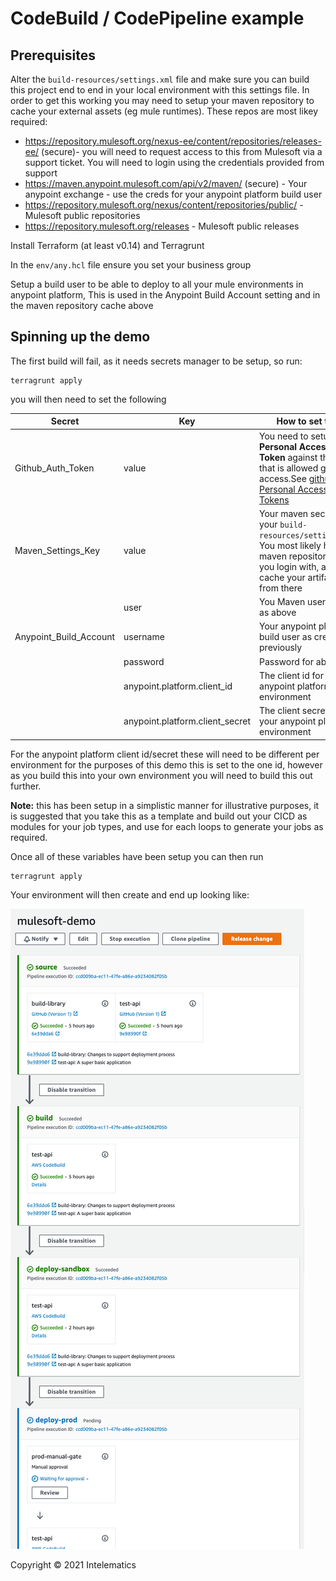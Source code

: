 # CodeBuild / CodePipeline example
## Prerequisites

Alter the `build-resources/settings.xml` file and make sure you can build this project end to end in your 
local environment with this settings file.
In order to get this working you may need to setup your maven repository to cache your external assets (eg mule runtimes).
These repos are most likey required:

* https://repository.mulesoft.org/nexus-ee/content/repositories/releases-ee/ (secure)- you will need to request access
          to this from Mulesoft via a support ticket. You will need to login using the credentials provided from support
* https://maven.anypoint.mulesoft.com/api/v2/maven/ (secure) - Your anypoint exchange - use the creds for your anypoint
          platform build user
* https://repository.mulesoft.org/nexus/content/repositories/public/ - Mulesoft public repositories
* https://repository.mulesoft.org/releases - Mulesoft public releases

Install Terraform (at least v0.14) and Terragrunt

In the `env/any.hcl` file ensure you set your business group

Setup a build user to be able to deploy to all your mule environments in anypoint platform, This is used in the Anypoint Build Account setting and in the maven repository cache above

## Spinning up the demo

The first build will fail, as it needs secrets manager to be setup, so run:

```
terragrunt apply
```


you will then need to set the following

| Secret                 | Key                              | How to set this |
| ---------------------- | -------------------------------- | -------------- |
| Github_Auth_Token      | value                            | You need to setup a **Personal Access Token** against the user that is allowed github access.See [github - Personal Access Tokens](https://github.com/settings/tokens)
| Maven_Settings_Key     | value                            | Your maven secret in your `build-resources/settings.xml` You most likely have a maven repository that you login with, and then cache your artifacts from there
|                        | user                             | You Maven username as above
| Anypoint_Build_Account | username                         | Your anypoint platform build user as created previously
|                        | password                         | Password for above
|                        | anypoint.platform.client_id      | The client id for your anypoint platform environment
|                        | anypoint.platform.client_secret  | The client secret for your anypoint platform environment

For the anypoint platform client id/secret these will need to be different per environment for
the purposes of this demo this is set to the one id, however as you build this into your own environment
you will need to build this out further.


**Note:** this has been setup in a simplistic manner for illustrative purposes, it is suggested that you take this as a template and build out your CICD
as modules for your job types, and use for each loops to generate your jobs as required.

Once all of these variables have been setup you can then run
```
terragrunt apply
```

Your environment will then create and end up looking like:

![code pipeline](docs/mule-demo-codepipeline.png "Code Pipeline")

Copyright © 2021 Intelematics
